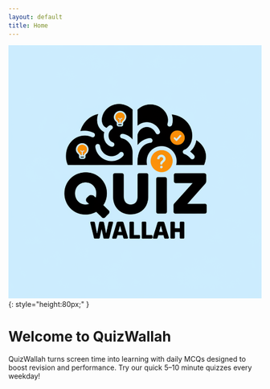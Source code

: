 ```yaml
---
layout: default
title: Home
---
```



![QuizWallah Logo](/assets/images/logo.png){: style="height:80px;" }

# Welcome to QuizWallah

QuizWallah turns screen time into learning with daily MCQs designed to boost revision and performance. Try our quick 5–10 minute quizzes every weekday!
